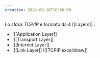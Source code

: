 ```yaml
---
creation: 2024-09-18T10:56:00
---
```

Lo *stack* *TCP/IP* è formato da 4 [[Layers]] :
+ ![[Application Layer]]
+ ![[Transport Layer]]
+ ![[Internet Layer]]
+ ![[Link Layer]]
![[TCPIP.excalidraw]]
